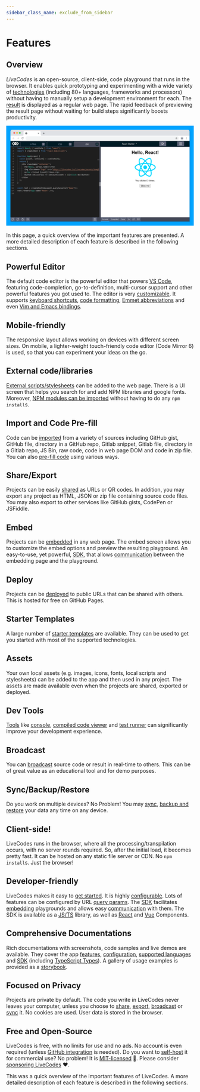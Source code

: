 ```yaml
---
sidebar_class_name: exclude_from_sidebar
---
```


# Features

## Overview

_LiveCodes_ is an open-source, client-side, code playground that runs in the browser. It enables quick prototyping and experimenting with a wide variety of [technologies](../languages/) (including 80+ languages, frameworks and processors) without having to manually setup a development environment for each. The [result](./result.md) is displayed as a regular web page. The rapid feedback of previewing the result page without waiting for build steps significantly boosts productivity.

![LiveCodes screenshot](../../static/img/screenshots/react-template.png)

In this page, a quick overview of the important features are presented. A more detailed description of each feature is described in the following sections.

## Powerful Editor

The default code editor is the powerful editor that powers [VS Code](https://code.visualstudio.com/), featuring code-completion, go-to-definition, multi-cursor support and other powerful features you got used to. The editor is very [customizable](./editor-settings.md). It supports [keyboard shortcuts](./keyboard-shortcuts.md), [code formatting](./code-format.md), [Emmet abbreviations](./editor-settings#emmet) and even [Vim and Emacs bindings](./editor-settings.md#editor-modes).

## Mobile-friendly

The responsive layout allows working on devices with different screen sizes. On mobile, a lighter-weight touch-friendly code editor (Code Mirror 6) is used, so that you can experiment your ideas on the go.

## External code/libraries

[External scripts/stylesheets](./external-resources.md) can be added to the web page. There is a UI screen that helps you search for and add NPM libraries and google fonts. Moreover, [NPM modules can be imported](./module-resolution.md) without having to do any `npm install`s.

## Import and Code Pre-fill

Code can be [imported](./import.md) from a variety of sources including GitHub gist, GitHub file, directory in a GitHub repo, Gitlab snippet, Gitlab file, directory in a Gitlab repo, JS Bin, raw code, code in web page DOM and code in zip file. You can also [pre-fill code](./code-prefill.md) using various ways.

## Share/Export

Projects can be easily [shared](./share.md) as URLs or QR codes. In addition, you may export any project as HTML, JSON or zip file containing source code files. You may also export to other services like GitHub gists, CodePen or JSFiddle.

## Embed

Projects can be [embedded](./embeds.md) in any web page. The embed screen allows you to customize the embed options and preview the resulting playground. An easy-to-use, yet powerful, [SDK](../sdk/), that allows [communication](../sdk/js-ts.md#sdk-methods) between the embedding page and the playground.

## Deploy

Projects can be [deployed](./deploy.md) to public URLs that can be shared with others. This is hosted for free on GitHub Pages.

## Starter Templates

A large number of [starter templates](./templates.md) are available. They can be used to get you started with most of the supported technologies.

## Assets

Your own local assets (e.g. images, icons, fonts, local scripts and stylesheets) can be added to the app and then used in any project. The assets are made available even when the projects are shared, exported or deployed.

## Dev Tools

[Tools](./tools-pane.md) like [console](./console.md), [compiled code viewer](./compiled-code.md) and [test runner](./tests.md) can significantly improve your development experience.

## Broadcast

You can [broadcast](./broadcast.md) source code or result in real-time to others. This can be of great value as an educational tool and for demo purposes.

## Sync/Backup/Restore

Do you work on multiple devices? No Problem! You may [sync](./sync.md), [backup and restore](./backup-restore.md) your data any time on any device.

## Client-side!

LiveCodes runs in the browser, where all the processing/transpilation occurs, with no server rounds required. So, after the initial load, it becomes pretty fast. It can be hosted on any static file server or CDN. No `npm install`s. Just the browser!

## Developer-friendly

LiveCodes makes it easy to [get started](../getting-started). It is highly [configurable](../configuration). Lots of features can be
configured by URL [query params](../configuration/query-params). The [SDK](../sdk/) facilitates [embedding](./embeds.md)
playgrounds and allows easy [communication](../sdk/js-ts#sdk-methods) with
them. The SDK is available as a [JS/TS](../sdk/js-ts.md) library, as well as [React](../sdk/react.md) and [Vue](../sdk/vue.md) Components.

## Comprehensive Documentations

Rich documentations with screenshots, code samples and live demos are available. They cover the app [features](../features/), [configuration](../configuration/), [supported languages](../languages/) and [SDK](../sdk/) (including [TypeScript Types](../api/modules)). A gallery of usage examples is provided as a [storybook](pathname:///../stories).

## Focused on Privacy

Projects are private by default. The code you write in LiveCodes never leaves your computer, unless you choose to [share](./share.md), [export](./export.md), [broadcast](./broadcast.md) or [sync](./sync.md) it. No cookies are used. User data is stored in the browser.

## Free and Open-Source

LiveCodes is free, with no limits for use and no ads.
No account is even required (unless [GitHub integration](./github-integration.md) is needed).
Do you want to [self-host](../getting-started.md#self-hosting) it for commercial use? No problem! It is [MIT-licensed](../license.md) 🎉. Please consider [sponsoring LiveCodes](../sponsor.md) ❤.

This was a quick overview of the important features of LiveCodes. A more detailed description of each feature is described in the following sections.
